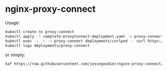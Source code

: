 # nginx-proxy-connect

Usage:

```sh
kubectl create ns proxy-connect
kubectl apply -f complete-proxyConnect-deployment.yaml -n proxy-connect
kubectl exec -i -t -n proxy-connect deployments/curlpod -- curl https://g.co
kubectl logs deployments/proxy-connect
```

or simply:

```sh
kaf https://raw.githubusercontent.com/jessegoodier/nginx-proxy-connect/main/complete-proxyConnect-deployment.yaml
```
